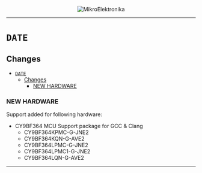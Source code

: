 <p align="center">
  <img src="http://www.mikroe.com/img/designs/beta/logo_small.png?raw=true" alt="MikroElektronika"/>
</p>

---

# `DATE`

## Changes

- [`DATE`](#date)
  - [Changes](#changes)
    - [NEW HARDWARE](#new-hardware)

### NEW HARDWARE

Support added for following hardware:

+ CY9BF364 MCU Support package for GCC & Clang
  + CY9BF364KPMC-G-JNE2
  + CY9BF364KQN-G-AVE2
  + CY9BF364LPMC-G-JNE2
  + CY9BF364LPMC1-G-JNE2
  + CY9BF364LQN-G-AVE2

---
